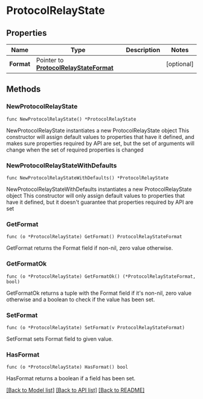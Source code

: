 # ProtocolRelayState

## Properties

Name | Type | Description | Notes
------------ | ------------- | ------------- | -------------
**Format** | Pointer to [**ProtocolRelayStateFormat**](ProtocolRelayStateFormat.md) |  | [optional] 

## Methods

### NewProtocolRelayState

`func NewProtocolRelayState() *ProtocolRelayState`

NewProtocolRelayState instantiates a new ProtocolRelayState object
This constructor will assign default values to properties that have it defined,
and makes sure properties required by API are set, but the set of arguments
will change when the set of required properties is changed

### NewProtocolRelayStateWithDefaults

`func NewProtocolRelayStateWithDefaults() *ProtocolRelayState`

NewProtocolRelayStateWithDefaults instantiates a new ProtocolRelayState object
This constructor will only assign default values to properties that have it defined,
but it doesn't guarantee that properties required by API are set

### GetFormat

`func (o *ProtocolRelayState) GetFormat() ProtocolRelayStateFormat`

GetFormat returns the Format field if non-nil, zero value otherwise.

### GetFormatOk

`func (o *ProtocolRelayState) GetFormatOk() (*ProtocolRelayStateFormat, bool)`

GetFormatOk returns a tuple with the Format field if it's non-nil, zero value otherwise
and a boolean to check if the value has been set.

### SetFormat

`func (o *ProtocolRelayState) SetFormat(v ProtocolRelayStateFormat)`

SetFormat sets Format field to given value.

### HasFormat

`func (o *ProtocolRelayState) HasFormat() bool`

HasFormat returns a boolean if a field has been set.


[[Back to Model list]](../README.md#documentation-for-models) [[Back to API list]](../README.md#documentation-for-api-endpoints) [[Back to README]](../README.md)


